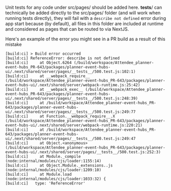 Unit tests for any code under src/pages/ should be added here. **tests**/ can technically be added directly to the src/pages/ folder (and will work when running tests directly), they will fail with a `describe not defined` error during app start because (by default), all files in this folder are included at runtime and considered as pages that can be routed to via NextJS.

Here's an example of the error you might see in a PR build as a result of this mistake

```
[build:ci] > Build error occurred
[build:ci] ReferenceError: describe is not defined
[build:ci]     at Object.6264 (/build/workspace/Attendee_planner-event-hubs_PR-643/packages/planner-event-hubs-ui/.next/shared/server/pages/__tests__/500.test.js:102:1)
[build:ci]     at __webpack_require__ (/build/workspace/Attendee_planner-event-hubs_PR-643/packages/planner-event-hubs-ui/.next/shared/server/webpack-runtime.js:25:42)
[build:ci]     at __webpack_exec__ (/build/workspace/Attendee_planner-event-hubs_PR-643/packages/planner-event-hubs-ui/.next/shared/server/pages/__tests__/500.test.js:248:39)
[build:ci]     at /build/workspace/Attendee_planner-event-hubs_PR-643/packages/planner-event-hubs-ui/.next/shared/server/pages/__tests__/500.test.js:249:77
[build:ci]     at Function.__webpack_require__.X (/build/workspace/Attendee_planner-event-hubs_PR-643/packages/planner-event-hubs-ui/.next/shared/server/webpack-runtime.js:220:21)
[build:ci]     at /build/workspace/Attendee_planner-event-hubs_PR-643/packages/planner-event-hubs-ui/.next/shared/server/pages/__tests__/500.test.js:249:47
[build:ci]     at Object.<anonymous> (/build/workspace/Attendee_planner-event-hubs_PR-643/packages/planner-event-hubs-ui/.next/shared/server/pages/__tests__/500.test.js:252:3)
[build:ci]     at Module._compile (node:internal/modules/cjs/loader:1155:14)
[build:ci]     at Object.Module._extensions..js (node:internal/modules/cjs/loader:1209:10)
[build:ci]     at Module.load (node:internal/modules/cjs/loader:1033:32) {
[build:ci]   type: 'ReferenceError'
```
